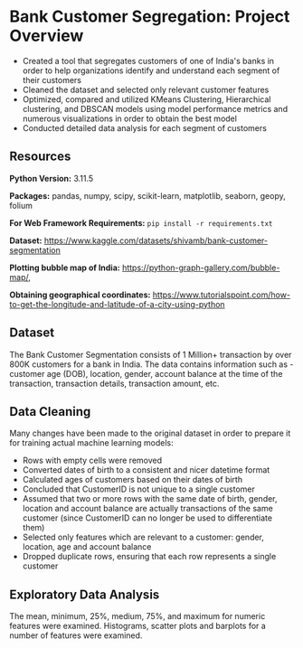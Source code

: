 # Bank Customer Segregation: Project Overview 
* Created a tool that segregates customers of one of India's banks in order to help organizations identify and understand each segment of their customers
* Cleaned the dataset and selected only relevant customer features
* Optimized, compared and utilized KMeans Clustering, Hierarchical clustering, and DBSCAN models using model performance metrics and numerous visualizations in order to obtain the best model 
* Conducted detailed data analysis for each segment of customers

## Resources 
**Python Version:** 3.11.5

**Packages:** pandas, numpy, scipy, scikit-learn, matplotlib, seaborn, geopy, folium  

**For Web Framework Requirements:**  ``pip install -r requirements.txt`` 

**Dataset:** https://www.kaggle.com/datasets/shivamb/bank-customer-segmentation

**Plotting bubble map of India:** https://python-graph-gallery.com/bubble-map/,

**Obtaining geographical coordinates:** https://www.tutorialspoint.com/how-to-get-the-longitude-and-latitude-of-a-city-using-python

## Dataset
The Bank Customer Segmentation consists of 1 Million+ transaction by over 800K customers for a bank in India. The data contains information such as - customer age (DOB), location, gender, account balance at the time of the transaction, transaction details, transaction amount, etc.

## Data Cleaning
Many changes have been made to the original dataset in order to prepare it for training actual machine learning models:
 
*	Rows with empty cells were removed
*	Converted dates of birth to a consistent and nicer datetime format
*	Calculated ages of customers based on their dates of birth
*	Concluded that CustomerID is not unique to a single customer
*	Assumed that two or more rows with the same date of birth, gender, location and account balance are actually transactions of the same customer (since CustomerID can no longer be used to differentiate them)
*	Selected only features which are relevant to a customer: gender, location, age and account balance
*	Dropped duplicate rows, ensuring that each row represents a single customer

  ## Exploratory Data Analysis
The mean, minimum, 25%, medium, 75%, and maximum for numeric features were examined. Histograms, scatter plots and barplots for a number of features were examined.
